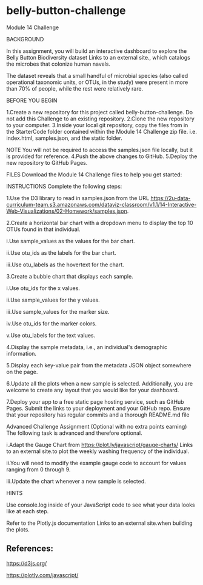 # belly-button-challenge
Module 14 Challenge

BACKGROUND

In this assignment, you will build an interactive dashboard to explore the Belly Button Biodiversity dataset Links to an external site., which catalogs the microbes that colonize human navels.

The dataset reveals that a small handful of microbial species (also called operational taxonomic units, or OTUs, in the study) were present in more than 70% of people, while the rest were relatively rare.

BEFORE YOU BEGIN

1.Create a new repository for this project called belly-button-challenge. Do not add this Challenge to an existing repository.
2.Clone the new repository to your computer.
3.Inside your local git repository, copy the files from in the StarterCode folder contained within the Module 14 Challenge zip file. i.e. index.html, samples.json, and the static folder.

NOTE
You will not be required to access the samples.json file locally, but it is provided for reference.
4.Push the above changes to GitHub.
5.Deploy the new repository to GitHub Pages.

FILES
Download the Module 14 Challenge files to help you get started:

INSTRUCTIONS
Complete the following steps:

1.Use the D3 library to read in samples.json from the URL https://2u-data-curriculum-team.s3.amazonaws.com/dataviz-classroom/v1.1/14-Interactive-Web-Visualizations/02-Homework/samples.json.

2.Create a horizontal bar chart with a dropdown menu to display the top 10 OTUs found in that individual.

i.Use sample_values as the values for the bar chart.

ii.Use otu_ids as the labels for the bar chart.

iii.Use otu_labels as the hovertext for the chart.

3.Create a bubble chart that displays each sample.

i.Use otu_ids for the x values.

ii.Use sample_values for the y values.

iii.Use sample_values for the marker size.

iv.Use otu_ids for the marker colors.

v.Use otu_labels for the text values.

4.Display the sample metadata, i.e., an individual's demographic information.

5.Display each key-value pair from the metadata JSON object somewhere on the page.

6.Update all the plots when a new sample is selected. Additionally, you are welcome to create any layout that you would like for your dashboard. 

7.Deploy your app to a free static page hosting service, such as GitHub Pages. Submit the links to your deployment and your GitHub repo. Ensure that your repository has regular commits and a thorough README.md file

Advanced Challenge Assignment (Optional with no extra points earning)
The following task is advanced and therefore optional.

i.Adapt the Gauge Chart from https://plot.ly/javascript/gauge-charts/ Links to an external site.to plot the weekly washing frequency of the individual.

ii.You will need to modify the example gauge code to account for values ranging from 0 through 9.

iii.Update the chart whenever a new sample is selected.

HINTS

Use console.log inside of your JavaScript code to see what your data looks like at each step.

Refer to the Plotly.js documentation Links to an external site.when building the plots.

## References:

https://d3js.org/

https://plotly.com/javascript/